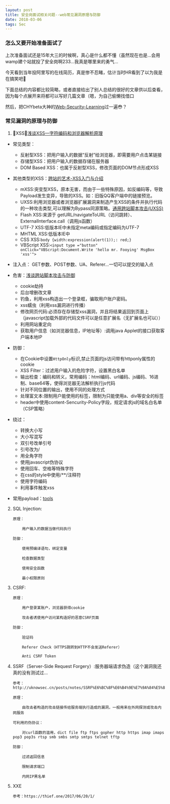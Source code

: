 ```yaml
---
layout: post
title: 安全岗面试相关问题--web常见漏洞原理与防御
date: 2018-03-06
tags: Sec 
---
```


### 怎么又要开始准备面试了
上次准备面试还是15年大三的时候啊，真心是什么都不懂（虽然现在也是...会用wamp建个站就投了安全岗啊233...我真是哪里来的勇气...

今天看到当年投阿里写的在线简历，真是惨不忍睹，估计当时HR看到了以为我是在搞笑吧🤣

下面总结的内容都比较简略，或者直接给出了别人总结的很好的文章供以后查看，因为每个点展开来将都可以写好几篇文章（嗯，为自己偷懒找借口

然后，把CHYbeta大神的[Web-Security-Learning](https://github.com/CHYbeta/Web-Security-Learning)过一遍😳？

### 常见漏洞的原理与防御

1.  XSS：[浅谈XSS—字符编码和浏览器解析原理](https://security.yirendai.com/news/share/26)

+ 常见类型：

    + 反射型XSS：把用户输入的数据“反射”给浏览器，即需要用户点击某链接
    + 存储型XSS：把用户输入的数据存储在服务器
    + DOM Based XSS：也属于反射型XSS，修改页面的DOM节点形成XSS

+ 其他类型的XSS：[跨站的艺术-XSS入门与介绍](http://www.fooying.com/the-art-of-xss-1-introduction/)

    + mXSS:突变型XSS，原本无害，而由于一些特殊原因，如反编码等，导致Payload发生变异，导致的XSS。如：旧版QQ客户端中的链接预览。
    + UXSS:利用浏览器或者浏览器扩展漏洞来制造产生XSS的条件并执行代码的一种攻击类型,可以理解为Bypass同源策略。[通用跨站脚本攻击(UXSS)](http://www.fooying.com/uxss/)
    + Flash XSS:来源于 getURL/navigateToURL（访问跳转）、ExternalInterface.call（调用js函数）
    + UTF-7 XSS:低版本IE中未指定meta编码或指定编码为UTF-7
    + MHTML XSS:低版本IE中
    + CSS XSS:`body {width:expression(alert(1));: red;}`
    + VBScript XSS:`<input type ="button" onClick="VBScript:Document.Write 'hello mr. Fooying' MsgBox 'xss'">`

+ 注入点：
    GET参数、POST参数、UA、Referer...一切可以提交的输入点

+ 危害：[浅谈跨站脚本攻击与防御](https://thief.one/2017/05/31/1/)
    
    + cookie劫持
    + 后台增删改文章
    + 钓鱼，利用xss构造出一个登录框，骗取用户账户密码。
    + xss蠕虫（利用xss漏洞进行传播）
    + 修改网页代码:必须存在存储型xss漏洞，并且将结果返回到页面上
    （javascript加载外部的代码文件可以是任意扩展名（无扩展名也可以））
    + 利用网站重定向
    + 获取用户信息（如浏览器信息，IP地址等）:调用java Applet的接口获取客户端本地IP

+ 防御：

    + 在Cookie中设置`HttpOnly`标识,禁止页面的js访问带有httponly属性的cookie
    + XSS Filter：过滤用户输入的危险字符，设置黑白名单
    + 输出检查：编码和转义，常用编码：html编码、url编码、js编码、16进制、base64等，使得浏览器无法解析执行js代码
    + 针对不同位置的输出，使用不同的处理方式
    + 处理富文本:限制用户能使用的标签，限制为只能使用a、div等安全的标签
    + header中使用content-Sencurity-Policy字段，规定请求js的域名白名单（CSP策略）

+ 绕过：
    + 转换大小写
    + 大小写混写
    + 双引号改单引号
    + 引号改为/
    + 用全角字符
    + 使用javascript伪协议
    + 使用回车、空格等特殊字符
    + 在css的style中使用/**/注释符
    + 使用字符编码
    + 利用事件触发xss
        

+ 常用payload：[tools](https://www.t00ls.net/thread-42640-1-1.html)
        
2.  SQL Injection:

        原理：

            用户输入的数据当做代码执行

        防御：
            
            使用预编译语句，绑定变量

            检查数据类型

            使用安全函数

            最小权限原则

3.  CSRF:

        原理：

            用户登录某账户，浏览器获得cookie

            攻击者诱使用户访问某构造好的恶意CSRF页面

        防御：
            
            验证码

            Referer Check（HTTPS跳转到HTTP不会发送Referer）

            Anti CSRF Token

4.  SSRF（Server-Side Request Forgery）:服务器端请求伪造（这个漏洞我还真的没有测试过...
    
        参考：http://uknowsec.cn/posts/notes/SSRF%E6%BC%8F%E6%B4%9E%E7%9A%84%E5%88%A9%E7%94%A8%E4%B8%8E%E5%AD%A6%E4%B9%A0.html

        原理：
        
            由攻击者构造的攻击链接传给服务端执行造成的漏洞，一般用来在外网探测或攻击内网服务

        可利用的伪协议：

            对curl函数的滥用，dict file ftp ftps gopher http https imap imaps pop3 pop3s rtsp smb smbs smtp smtps telnet tftp 

        防御：

            过滤返回信息

            限制请求端口

            内网IP黑名单
    

5.  XXE

        参考：https://thief.one/2017/06/20/1/


